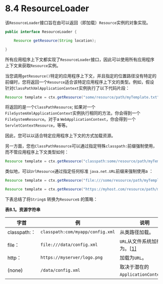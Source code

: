 # 8.4 ResourceLoader

该`ResourceLoader`接口旨在由可以返回（即加载）`Resource`实例的对象实现。

```java
public interface ResourceLoader {

    Resource getResource(String location);

}
```

所有应用程序上下文都实现了`ResourceLoader`接口，因此可以使用所有应用程序上下文来获取`Resource`实例。

当您调用`getResource()`特定的应用程序上下文，并且指定的位置路径没有特定的前缀时，您将返回一个`Resource`适合该特定应用程序上下文的类型。例如，假设针对`ClassPathXmlApplicationContext`实例执行了以下代码片段：

```java
Resource template = ctx.getResource("some/resource/path/myTemplate.txt");
```

将返回的是一个`ClassPathResource`; 如果对一个`FileSystemXmlApplicationContext`实例执行相同的方法，你会得到一个 `FileSystemResource`。对于a `WebApplicationContext`，你会得到一个 `ServletContextResource`，等等。

因此，您可以以适合特定应用程序上下文的方式加载资源。

另一方面，您也`ClassPathResource`可以通过指定特殊`classpath:`前缀强制使用，而不管应用程序上下文类型如何：

```java
Resource template = ctx.getResource("classpath:some/resource/path/myTemplate.txt");
```

类似地，可以`UrlResource`通过指定任何标准 `java.net.URL`前缀来强制使用a ：

```java
Resource template = ctx.getResource("file:///some/resource/path/myTemplate.txt");
```

```java
Resource template = ctx.getResource("https://myhost.com/resource/path/myTemplate.txt");
```

下表总结了将`String`s 转换为`Resource`s 的策略：



**表8.1。资源字符串**

| 字首         | 例                               | 说明                                        |
| ------------ | -------------------------------- | ------------------------------------------- |
| classpath:： | `classpath:com/myapp/config.xml` | 从类路径加载。                              |
| file：       | `file:///data/config.xml`        | `URL`从文件系统加载为。[[1\]](#ftn.d5e6190) |
| http：       | `https://myserver/logo.png`      | 加载为`URL`。                               |
| (none)       | `/data/config.xml`               | 取决于潜在的`ApplicationContext`。          |

